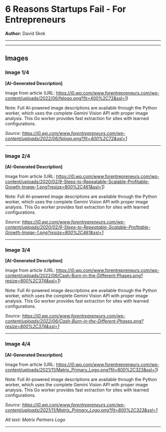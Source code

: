 # 6 Reasons Startups Fail - For Entrepreneurs

**Author:** David Skok

---



---

## Images

### Image 1/4

**[AI-Generated Description]**

Image from article (URL: https://i0.wp.com/www.forentrepreneurs.com/wp-content/uploads/2022/06/felogo.png?fit=400%2C72&ssl=1)

Note: Full AI-powered image descriptions are available through the Python worker, which uses the complete Gemini Vision API with proper image analysis. This Go worker provides fast extraction for sites with learned configurations.

*Source: https://i0.wp.com/www.forentrepreneurs.com/wp-content/uploads/2022/06/felogo.png?fit=400%2C72&ssl=1*

---

### Image 2/4

**[AI-Generated Description]**

Image from article (URL: https://i0.wp.com/www.forentrepreneurs.com/wp-content/uploads/2020/02/9-Steps-to-Repeatable-Scalable-Profitable-Growth-Image-1.png?resize=800%2C461&ssl=1)

Note: Full AI-powered image descriptions are available through the Python worker, which uses the complete Gemini Vision API with proper image analysis. This Go worker provides fast extraction for sites with learned configurations.

*Source: https://i0.wp.com/www.forentrepreneurs.com/wp-content/uploads/2020/02/9-Steps-to-Repeatable-Scalable-Profitable-Growth-Image-1.png?resize=800%2C461&ssl=1*

---

### Image 3/4

**[AI-Generated Description]**

Image from article (URL: https://i0.wp.com/www.forentrepreneurs.com/wp-content/uploads/2022/06/Cash-Burn-in-the-Different-Phases.png?resize=800%2C374&ssl=1)

Note: Full AI-powered image descriptions are available through the Python worker, which uses the complete Gemini Vision API with proper image analysis. This Go worker provides fast extraction for sites with learned configurations.

*Source: https://i0.wp.com/www.forentrepreneurs.com/wp-content/uploads/2022/06/Cash-Burn-in-the-Different-Phases.png?resize=800%2C374&ssl=1*

---

### Image 4/4

**[AI-Generated Description]**

Image from article (URL: https://i0.wp.com/www.forentrepreneurs.com/wp-content/uploads/2021/11/Matrix_Primary_Logo.png?fit=800%2C323&ssl=1)

Note: Full AI-powered image descriptions are available through the Python worker, which uses the complete Gemini Vision API with proper image analysis. This Go worker provides fast extraction for sites with learned configurations.

*Source: https://i0.wp.com/www.forentrepreneurs.com/wp-content/uploads/2021/11/Matrix_Primary_Logo.png?fit=800%2C323&ssl=1*

*Alt text: Matrix Partners Logo*

---

